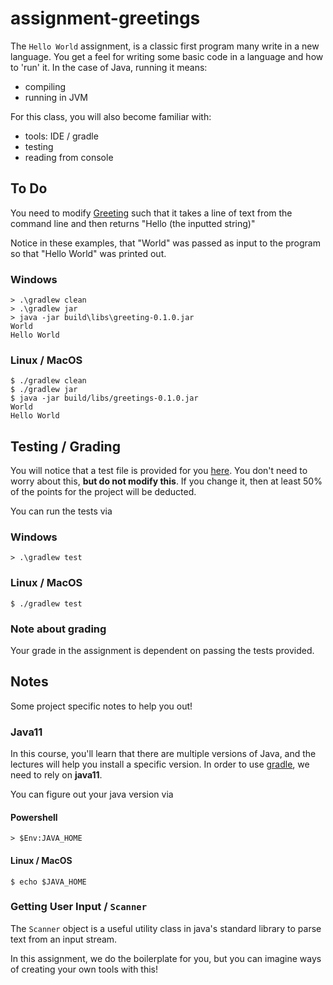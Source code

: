 # assignment-greetings

The `Hello World` assignment, is a classic first program many write in a new language. You get a feel for writing some
basic code in a language and how to 'run' it. In the case of Java, running it means:
- compiling
- running in JVM

For this class, you will also become familiar with:
- tools: IDE / gradle
- testing
- reading from console

## To Do
You need to modify [Greeting](src/main/java/edu/fcc/cmis106/greetings/Greeting.java) such that it takes a line of text
from the command line and then returns "Hello (the inputted string)"

Notice in these examples, that "World" was passed as input to the program so that "Hello World" was printed out.

### Windows
```shell
> .\gradlew clean
> .\gradlew jar
> java -jar build\libs\greeting-0.1.0.jar
World
Hello World
```

### Linux / MacOS
```shell
$ ./gradlew clean
$ ./gradlew jar
$ java -jar build/libs/greetings-0.1.0.jar
World
Hello World
```

## Testing / Grading
You will notice that a test file is provided for you [here](src/test/java/edu/fcc/cmis106/greetings/GreetingTest.java).
You don't need to worry about this, **but do not modify this**. If you change it, then at least 50% of the points for
the project will be deducted.

You can run the tests via

### Windows
```shell
> .\gradlew test
```

### Linux / MacOS
```shell
$ ./gradlew test
```

### Note about grading
Your grade in the assignment is dependent on passing the tests provided.

## Notes
Some project specific notes to help you out!

### Java11
In this course, you'll learn that there are multiple versions of Java, and the lectures
will help you install a specific version. In order to use [gradle](https://gradle.org/), we need to rely
on **java11**. 

You can figure out your java version via

#### Powershell
```shell
> $Env:JAVA_HOME
```

#### Linux / MacOS
```shell
$ echo $JAVA_HOME
```

### Getting User Input / `Scanner`
The `Scanner` object is a useful utility class in java's standard library
to parse text from an input stream. 

In this assignment, we do the boilerplate for you, but you can imagine ways of creating
your own tools with this!